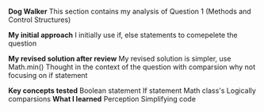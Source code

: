 **Dog Walker**
This section contains my analysis of Question 1 (Methods and Control Structures)

**My initial approach**
I initially use if, else statements to comepelete the question

**My revised solution after review**
My revised solution is simpler, use Math.min() Thought in the context of the question with comparsion why not focusing on if statement

**Key concepts tested**
Boolean statement
If statement
Math class's
Logically comparsions
**What I learned**
Perception
Simplifying code
